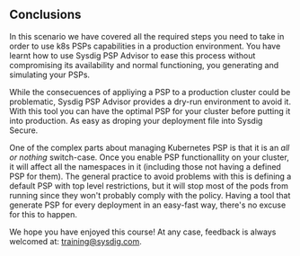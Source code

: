 Conclusions
---


In this scenario we have covered all the required steps you need to take in order to use k8s PSPs capabilities in a production environment. You have learnt how to use Sysdig PSP Advisor to ease this process without compromising its availability and normal functioning, you generating and simulating your PSPs.

While the consecuences of appliying a PSP to a production cluster could be problematic, Sysdig PSP Advisor provides a dry-run environment to avoid it. With this tool you can have the optimal PSP for your cluster before putting it into production. As easy as droping your deployment file into Sysdig Secure.

One of the complex parts about managing Kubernetes PSP is that it is an *all or nothing* switch-case. Once you enable PSP functionallity on your cluster, it will affect all the namespaces in it (including those not having a defined PSP for them). The general practice to avoid problems with this is defining a default PSP with top level restrictions, but it will stop most of the pods from running since they won't probably comply with the policy. Having a tool that generate PSP for every deployment in an easy-fast way, there's no excuse for this to happen.


We hope you have enjoyed this course! At any case, feedback is always welcomed at: [training@sysdig.com](training@sysdig.com).
